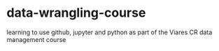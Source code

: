 # data-wrangling-course
learning to use github, jupyter and python as part of the Viares CR data management course
